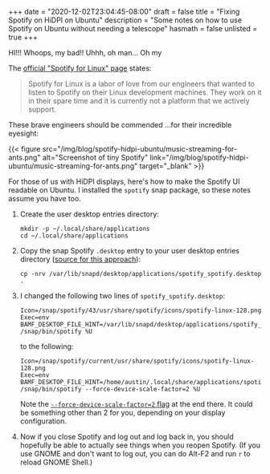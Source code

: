 +++
date = "2020-12-02T23:04:45-08:00"
draft = false
title = "Fixing Spotify on HiDPI on Ubuntu"
description = "Some notes on how to use Spotify on Ubuntu without needing a telescope"
hasmath = false
unlisted = true
+++

HI!!! Whoops, my bad!! Uhhh, oh man... Oh my

The [official "Spotify for Linux" page][1] states:

> Spotify for Linux is a labor of love from our engineers that wanted to
> listen to Spotify on their Linux development machines. They work on it
> in their spare time and it is currently not a platform that we
> actively support.

These brave engineers should be commended ...for their incredible
eyesight:

{{< figure src="/img/blog/spotify-hidpi-ubuntu/music-streaming-for-ants.png" alt="Screenshot of tiny Spotify" link="/img/blog/spotify-hidpi-ubuntu/music-streaming-for-ants.png" target="_blank" >}}

For those of us with HiDPI displays, here's how to make the Spotify UI
readable on Ubuntu. I installed the `spotify` snap package, so these
notes assume you have too.

 1. Create the user desktop entries directory:

        mkdir -p ~/.local/share/applications
        cd ~/.local/share/applications

 2. Copy the snap Spotify `.desktop` entry to your user desktop entries directory ([source for this approach][2]):

        cp -nrv /var/lib/snapd/desktop/applications/spotify_spotify.desktop .

 3. I changed the following two lines of `spotify_spotify.desktop`:

        Icon=/snap/spotify/43/usr/share/spotify/icons/spotify-linux-128.png
        Exec=env BAMF_DESKTOP_FILE_HINT=/var/lib/snapd/desktop/applications/spotify_spotify.desktop /snap/bin/spotify %U

    to the following:

        Icon=/snap/spotify/current/usr/share/spotify/icons/spotify-linux-128.png
        Exec=env BAMF_DESKTOP_FILE_HINT=/home/austin/.local/share/applications/spotify_spotify.desktop /snap/bin/spotify --force-device-scale-factor=2 %U

    Note the [`--force-device-scale-factor=2` flag][3] at the end there.
    It could be something other than 2 for you, depending on your
    display configuration.

 4. Now if you close Spotify and log out and log back in, you should
    hopefully be able to actually see things when you reopen Spotify.
    (If you use GNOME and don't want to log out, you can do Alt-F2 and
    run `r` to reload GNOME Shell.)

[1]: https://www.spotify.com/us/download/linux/
[2]: https://forum.snapcraft.io/t/overriding-desktop-files-on-ubuntu-snaps/6599/2
[3]: https://community.spotify.com/t5/Desktop-Linux/Feature-Request-Fix-HiDPI-scaling-in-linux/m-p/2257705/highlight/true#M3028

<style>
    #content figure img {
        max-width: 100%;
    }
</style>
